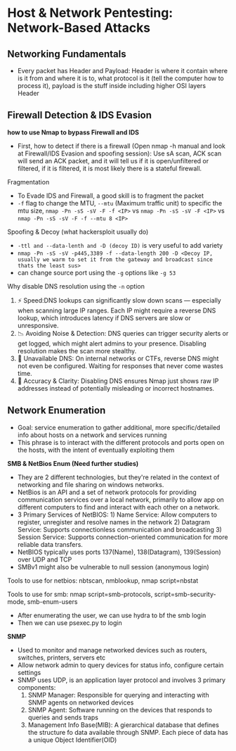 # Host & Network Pentesting: Network-Based Attacks

## Networking Fundamentals

- Every packet has Header and Payload: Header is where it contain where is it from and where it is to, what protocol is it (tell the computer how to process it), payload is the stuff inside including higher OSI layers Header

## Firewall Detection & IDS Evasion

**how to use Nmap to bypass Firewall and IDS**

- First, how to detect if there is a firewall (Open nmap -h manual and look at Firewall/IDS Evasion and spoofing session): Use sA scan, ACK scan will send an ACK packet, and it will tell us if it is open/unfiltered or filtered, if it is filtered, it is most likely there is a stateful firewall.

Fragmentation
- To Evade IDS and Firewall, a good skill is to fragment the packet
- `-f` flag to change the MTU, `--mtu` (Maximum traffic unit) to specific the mtu size, `nmap -Pn -sS -sV -F -f <IP>` vs `nmap -Pn -sS -sV -F <IP>` vs `nmap -Pn -sS -sV -F -f --mtu 8 <IP>`

Spoofing & Decoy (what hackersploit usually do)
- `-ttl and --data-lenth and -D (decoy ID)` is very useful to add variety
- `nmap -Pn -sS -sV -p445,3389 -f --data-length 200 -D <Decoy IP, usually we warm to set it from the gateway and broadcast since thats the least sus>`
- can change source port using the `-g` options like `-g 53`

Why disable DNS resolution using the `-n` option

1. ⚡ Speed:DNS lookups can significantly slow down scans — especially when scanning large IP ranges. Each IP might require a reverse DNS lookup, which introduces latency if DNS servers are slow or unresponsive.
2. 📉 Avoiding Noise & Detection: DNS queries can trigger security alerts or get logged, which might alert admins to your presence. Disabling resolution makes the scan more stealthy.
3. 📵 Unavailable DNS: On internal networks or CTFs, reverse DNS might not even be configured. Waiting for responses that never come wastes time.
4. 🎯 Accuracy & Clarity: Disabling DNS ensures Nmap just shows raw IP addresses instead of potentially misleading or incorrect hostnames.

## Network Enumeration

- Goal: service enumeration to gather additional, more specific/detailed info about hosts on a network and services running
- This phrase is to interact with the different protocols and ports open on the hosts, with the intent of eventually exploiting them

**SMB & NetBios Enum (Need further studies)**
- They are 2 different technologies, but they're related in the context of networking and file sharing on windows networks.
- NetBios is an API and a set of network protocols for providing communication services over a local network, primarily to allow app on different computers to find and interact with each other on a network.
- 3 Primary Services of NetBIOS: 1) Name Service: Allow computers to register, unregister and resolve names in the network 2) Datagram Service: Supports connectionless communication and broadcasting 3) Session Service: Supports connection-oriented communication for more reliable data transfers.
- NetBIOS typically uses ports 137(Name), 138(Datagram), 139(Session) over UDP and TCP
- SMBv1 might also be vulnerable to null session (anonymous login)

Tools to use for netbios: nbtscan, nmblookup, nmap script=nbstat

Tools to use for smb: nmap script=smb-protocols, script=smb-security-mode, smb-enum-users

- After enumerating the user, we can use hydra to bf the smb login
- Then we can use psexec.py to login


**SNMP**

- Used to monitor and manage networked devices such as routers, switches, printers, servers etc
- Allow network admin to query devices for status info, configure certain settings
- SNMP uses UDP, is an application layer protocol and involves 3 primary components:
  1) SNMP Manager: Responsible for querying and interacting with SNMP agents on networked devices
  2) SNMP Agent: Software running on the devices that responds to queries and sends traps
  3) Management Info Base(MIB): A gierarchical database that defines the structure fo data available through SNMP. Each piece of data has a unique Object Identifier(OID)








